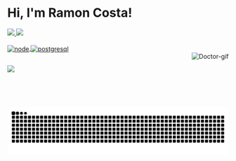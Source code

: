 # Hi, I'm Ramon Costa!

<div>
  <a href="https://github.com/Gaspor">
  <img height="180em" src="https://github-readme-stats.vercel.app/api?username=Gaspor&show_icons=true&theme=dracula&include_all_commits=true&count_private=true"/>
  <img height="180em" src="https://github-readme-stats.vercel.app/api/top-langs/?username=Gaspor&layout=compact&langs_count=7&theme=dracula"/> 
</div>
  
<div style="display: inline_block"><br>
  <img align="center" alt="node" src="https://img.shields.io/badge/JavaScript-323330?style=for-the-badge&logo=javascript&logoColor=F7DF1E">
  <img align="center" alt="postgresql" src="https://img.shields.io/badge/PostgreSQL-316192?style=for-the-badge&logo=postgresql&logoColor=white">
</div>
  
<img height="125em" align="right" alt="Doctor-gif" src="https://pa1.narvii.com/6146/b72fe8a0d0889576e5f553ecab338e9532cdbf4e_hq.gif">
  
##
 
<div>
  <a target="_blank" rel="noopener noreferrer" href="https://twitter.com/AnotherGaspor"><img src="https://img.shields.io/badge/Twitter-1DA1F2?style=for-the-badge&logo=twitter&logoColor=white" target="_blank"></a>
  
  ###
  ##
 
  ![Snake animation](https://github.com/Gaspor/Gaspor/blob/output/github-contribution-grid-snake.svg)
 
</div>
 
 
